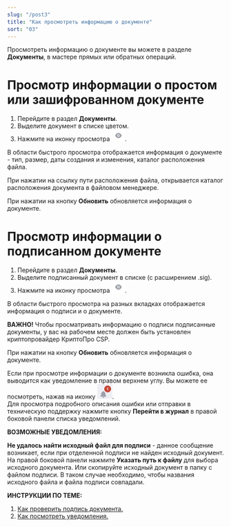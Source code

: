 ```yaml
---
slug: "/post3"
title: "Как просмотреть информацию о документе"
sort: "03"
---
```


Просмотреть информацию о документе вы можете в разделе **Документы**, в мастере прямых или обратных операций.  

# Просмотр информации о простом или зашифрованном  документе

1. Перейдите в раздел **Документы**.
2. Выделите документ в списке цветом.
3. Нажмите на иконку просмотра ![view-button.jpg](./images/view-button.jpg "Кнопка быстрого просмотра"). 

В области быстрого просмотра отображается информация о документе - тип, размер, даты создания и изменения, каталог расположения файла.

При нажатии на ссылку пути расположения файла, открывается каталог расположения документа в файловом менеджере.

При нажатии на кнопку **Обновить** обновляется информация о документе.

# Просмотр информации о подписанном документе

1. Перейдите в раздел **Документы**.
2. Выделите подписанный документ в списке (с расширением .sig).
3. Нажмите на иконку просмотра ![view-button.jpg](./images/view-button.jpg "Кнопка быстрого просмотра"). 

В области быстрого просмотра на разных вкладках отображается информация о подписи и о документе. 

**ВАЖНО!**  Чтобы просматривать информацию о подписи подписанные документы, у вас на рабочем месте должен быть установлен криптопровайдер КриптоПро CSP.

При нажатии на кнопку **Обновить** обновляется информация о документе.

Если при просмотре информации о документе возникла ошибка, она выводится как уведомление в правом верхнем углу. Вы можете ее посмотреть, нажав на иконку ![notifications-button.jpg](./images/notifications-button.jpg "События").  
Для просмотра подробного описания ошибки или отправки в техническую поддержку нажмите кнопку **Перейти в журнал** в правой боковой панели списка уведомлений. 

**ВОЗМОЖНЫЕ УВЕДОМЛЕНИЯ:**

**Не удалось найти исходный файл для подписи** - данное сообщение возникает, если при отделенной подписи не найден исходный документ. На правой боковой панели нажмите **Указать путь к файлу** для выбора исходного документа. Или скопируйте исходный документ в папку с файлом подписи. В таком случае необходимо, чтобы названия исходного файла и файла подписи совпадали. 

**ИНСТРУКЦИИ ПО ТЕМЕ:**

1. [Как проверить подпись документа.](https://docs.cryptoarm.ru/06-v3.2-Beta/004-documents/verify)  
2. [Как посмотреть уведомления.](https://docs.cryptoarm.ru/06-v3.2-Beta/007-cryptoarm/notifications)  